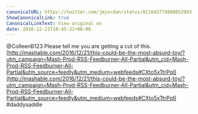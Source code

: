 ```yaml
---
canonicalURL: https://twitter.com/jmjordan/status/811643778800852993
ShowCanonicalLink: true
CanonicalLinkText: View original on
date: 2016-12-21T18:45:31+00:00
---
```

@ColleenB123 Please tell me you are getting a cut of this. [http://mashable.com/2016/12/21/this-could-be-the-most-absurd-toy/?utm_campaign=Mash-Prod-RSS-Feedburner-All-Partial&utm_cid=Mash-Prod-RSS-Feedburner-All-Partial&utm_source=feedly&utm_medium=webfeeds#CXto5xTtrPqI](http://mashable.com/2016/12/21/this-could-be-the-most-absurd-toy/?utm_campaign=Mash-Prod-RSS-Feedburner-All-Partial&utm_cid=Mash-Prod-RSS-Feedburner-All-Partial&utm_source=feedly&utm_medium=webfeeds#CXto5xTtrPqI) #daddysaddle